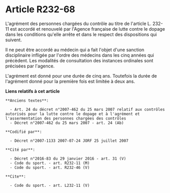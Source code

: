 # Article R232-68

L'agrément des personnes chargées du contrôle au titre de l'article L. 232-11 est accordé et renouvelé par l'Agence française
de lutte contre le dopage dans les conditions qu'elle arrête et dans le respect des dispositions qui suivent.

Il ne peut être accordé au médecin qui a fait l'objet d'une sanction disciplinaire infligée par l'ordre des médecins dans les
cinq années qui précèdent. Les modalités de consultation des instances ordinales sont précisées par l'agence.

L'agrément est donné pour une durée de cinq ans. Toutefois la durée de l'agrément donné pour la première fois est limitée à
deux ans.

**Liens relatifs à cet article**

	**Anciens textes**:

	  - Art. 24 du décret n°2007-462 du 25 mars 2007 relatif aux contrôles autorisés pour la lutte contre le dopage et à l'agrément et l'assermentation des personnes chargées des contrôles
	  - Décret n°2007-462 du 25 mars 2007 - art. 24 (Ab)

	**Codifié par**:

	  - Décret n°2007-1133 2007-07-24 JORF 25 juillet 2007

	**Cité par**:

	  - Décret n°2016-83 du 29 janvier 2016 - art. 31 (V)
	  - Code du sport. - art. R232-11 (M)
	  - Code du sport. - art. R232-46 (V)

	**Cite**:

	  - Code du sport. - art. L232-11 (V)
